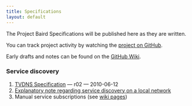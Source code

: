 ```yaml
---
title: Specifications
layout: default
---
```


The Project Baird Specifications will be published here as they are written.

You can track project activity by watching the [project on GitHub](http://github.com/nexgenta/Baird).

Early drafts and notes can be found on the [GitHub Wiki](http://wiki.github.com/nexgenta/Baird/).

### Service discovery

1. [TVDNS Specification](/discovery/tvdns/) — r02 — 2010-06-12
2. [Explanatory note regarding service discovery on a local network](/discovery/bonjour/)
3. Manual service subscriptions (see [wiki pages](http://wiki.github.com/nexgenta/Baird/manual-service-subscription))
